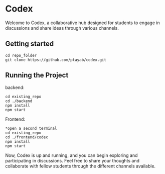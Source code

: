 # Codex

Welcome to Codex, a collaborative hub designed for students to engage in discussions and share ideas through various channels.

## Getting started
```
cd repo_folder
git clone https://github.com/ptayab/codex.git
```

## Running the Project
backend:
```
cd existing_repo
cd ./backend
npm install
npm start
```

Frontend:
```
*open a second terminal
cd existing_repo
cd ./frontend/codex
npm install
npm start
```

Now, Codex is up and running, and you can begin exploring and participating in discussions. Feel free to share your thoughts and collaborate with fellow students through the different channels available.



